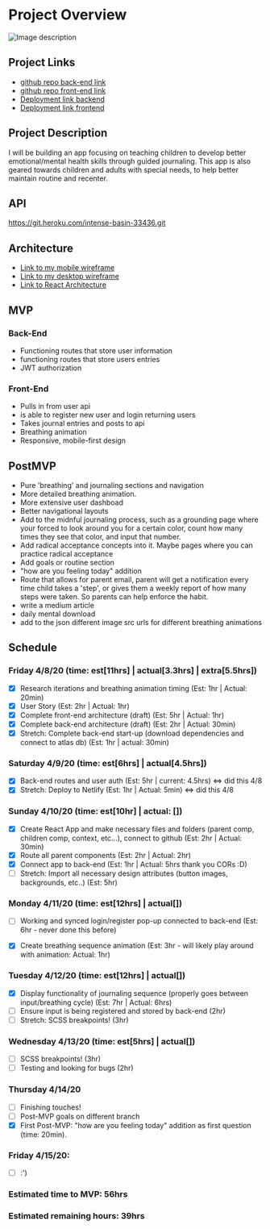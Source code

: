 # Project Overview

![Image description](https://media.tenor.com/images/afdd108e2e6b46fd825a66e1b92dc87e/tenor.gif)

## Project Links

- [github repo back-end link](https://github.com/hbubley/journey-backend)
- [github repo front-end link](https://github.com/hbubley/journey-frontend)
- [Deployment link backend](https://git.heroku.com/intense-basin-33436.git)
- [Deployment link frontend]()
## Project Description

I will be building an app focusing on teaching children to develop better emotional/mental health skills through guided journaling. This app is also geared towards children and adults with special needs, to help better maintain routine and recenter. 

## API

https://git.heroku.com/intense-basin-33436.git


## Architecture

- [Link to my mobile wireframe](https://drive.google.com/file/d/1Y2P1q25u4DTHMm1CuRJC1zz8dbBaoimk/view?usp=sharing)
- [Link to my desktop wireframe](https://drive.google.com/file/d/1PbbSaZvgkG0wHH_E9n2A5lCwcgpWHXBA/view?usp=sharing)
- [Link to React Architecture](https://drive.google.com/file/d/1hBRWavgXSi8NEyxjYUGXQruYHs8u6BWI/view?usp=sharing)

## MVP

### Back-End

- Functioning routes that store user information
- functioning routes that store users entries
- JWT authorization 

### Front-End

- Pulls in from user api
- is able to register new user and login returning users
- Takes journal entries and posts to api
- Breathing animation
- Responsive, mobile-first design

## PostMVP 

- Pure 'breathing' and journaling sections and navigation
- More detailed breathing animation. 
- More extensive user dashboad
- Better navigational layouts
- Add to the midnful journaling process, such as a grounding page where your forced to look around you for a certain color, count how many times they see that color, and input that number. 
- Add radical acceptance concepts into it. Maybe pages where you can practice radical acceptance
- Add goals or routine section
- "how are you feeling today" addition
- Route that allows for parent email, parent will get a notification every time child takes a 'step', or gives them a weekly report of how many steps were taken. So parents can help enforce the habit. 
- write a medium article
- daily mental download
- add to the json different image src urls for different breathing animations

## Schedule

### Friday 4/8/20 (time: est[11hrs] | actual[3.3hrs] | extra[5.5hrs])

- [x] Research iterations and breathing animation timing (Est: 1hr | Actual: 20min)
- [x] User Story (Est: 2hr | Actual: 1hr)
- [x] Complete front-end architecture (draft) (Est: 5hr | Actual: 1hr)
- [x] Complete back-end architecture (draft) (Est: 2hr | Actual: 30min)
- [x] Stretch: Complete back-end start-up (download dependencies and connect to atlas db) (Est: 1hr | actual: 30min)

### Saturday 4/9/20  (time: est[6hrs] | actual[4.5hrs])

- [x] Back-end routes and user auth (Est: 5hr | current: 4.5hrs) <=> did this 4/8
- [x] Stretch: Deploy to Netlify (Est: 1hr | Actual: 5min) <=> did this 4/8

### Sunday 4/10/20 (time: est[10hr] | actual: [])

- [x] Create React App and make necessary files and folders (parent comp, children comp, context, etc...), connect to github (Est: 2hr | Actual: 30min)
- [x] Route all parent components (Est: 2hr | Actual: 2hr)
- [x] Connect app to back-end (Est: 1hr | Actual: 5hrs thank you CORs :D)
- [ ] Stretch: Import all necessary design attributes (button images, backgrounds, etc..) (Est: 5hr)

### Monday 4/11/20 (time: est[12hrs] | actual[])

- [ ] Working and synced login/register pop-up connected to back-end (Est: 6hr - never done this before)
- [x] Create breathing sequence animation (Est: 3hr - will likely play around with animation: Actual: 1hr)


### Tuesday 4/12/20 (time: est[12hrs] | actual[])

- [x] Display functionality of journaling sequence (properly goes between input/breathing cycle) (Est: 7hr | Actual: 6hrs)
- [ ] Ensure input is being registered and stored by back-end (2hr)
- [ ] Stretch: SCSS breakpoints! (3hr)

### Wednesday 4/13/20 (time: est[5hrs] | actual[])

- [ ] SCSS breakpoints! (3hr)
- [ ] Testing and looking for bugs (2hr)

### Thursday 4/14/20

- [ ] Finishing touches!
- [ ] Post-MVP goals on different branch
- [x] First Post-MVP: "how are you feeling today" addition as first question (time: 20min).

### Friday 4/15/20:

- [ ] :')


### Estimated time to MVP: 56hrs

### Estimated remaining hours: 39hrs